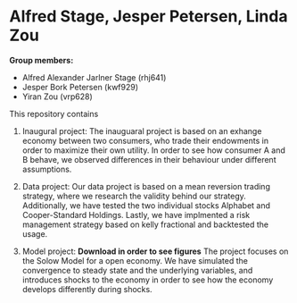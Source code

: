 # Alfred Stage, Jesper Petersen, Linda Zou

**Group members:**
- Alfred Alexander Jarlner Stage (rhj641)
- Jesper Bork Petersen (kwf929)
- Yiran Zou (vrp628)

This repository contains  
1. Inaugural project:
   The inauguaral project is based on an exhange economy between two consumers, who trade their endowments in order to maximize their own utility. In order to see how consumer A     and B behave, we observed differences in their behaviour under different assumptions.
   
2. Data project:
   Our data project is based on a mean reversion trading strategy, where we research the validity behind our strategy. Additionally, we have tested the two individual stocks          Alphabet and Cooper-Standard Holdings. Lastly, we have implmented a risk management strategy based on kelly fractional and backtested the usage. 

3. Model project: **Download in order to see figures**
   The project focuses on the Solow Model for a open economy. We have simulated the convergence to steady state and the underlying variables, and introduces shocks to the economy    in order to see how the economy develops differently during shocks.

